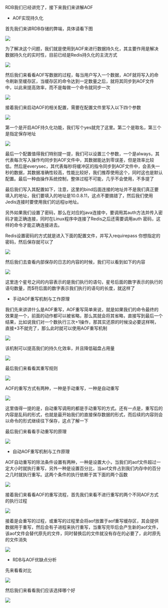 RDB我们已经讲完了，接下来我们来讲解AOF

- AOF实现持久化

首先我们来讲RDB存储的弊端，具体请看下图

![](D:/Rolin的学习笔记/youdaonote-pull/youdaonote/youdaonote-images/WEBRESOURCE9ee99a33782072e4d8b68f991ae4c552.png)

为了解决这个问题，我们就是使用到AOF来进行数据持久化，其主要作用是解决数据持久化的实时性，目前已经是Redis持久化的主流方式

![](D:/Rolin的学习笔记/youdaonote-pull/youdaonote/youdaonote-images/WEBRESOURCE7659e7d9d67b47bde44228d5cc877551.png)

然后我们来看看AOF写数据的过程，每当用户写入一个数据，AOF就将写入的命令刷新至缓存区，当缓存区的命令达到一定数量之后，就将其同步到AOF文件中，以此来提高效率，而不是每做一个命令就同步一次

![](D:/Rolin的学习笔记/youdaonote-pull/youdaonote/youdaonote-images/WEBRESOURCE4621dd49228bcc1393be7ebfe606f714.png)

接着我们来启动AOF的相关配置，需要在配置文件里写入以下四个参数

![](D:/Rolin的学习笔记/youdaonote-pull/youdaonote/youdaonote-images/WEBRESOURCE11d57c73dae19a904f1eec76767e06fe.png)

第一个是开启AOF持久化功能，我们写个yes就完了这里。第二个是取名，第三个是指定保存地址

![](D:/Rolin的学习笔记/youdaonote-pull/youdaonote/youdaonote-images/WEBRESOURCE11cf3ad502c51a6bfc77f4ca37f1b9d8.png)

最后一个配置值得我们特别提一提，我们可以设置三个参数，一个是always，其代表每次写入操作均同步到AOF文件中，其数据能达到零误差，但是效率比较低。然后是everysec，其代表每秒将缓冲区的指令同步到AOF文件中，会丢失一秒的数据，其数据准确性较高，性能比较好，我们推荐使用这个，同时这也是默认配置。最后一种由操作系统控制，整体过程不可能，几乎不会使用，不多提了

最后我们写入其配置如下，注意，这里的bind后面连接的地址并不是我们真正要填入的地址，我们要填入的地址是10.0.8.11，这点不要搞错了，然后我们使用Jedis连接时要使用我们的远程ip地址。

另外如果我们设置了密码，那么在对应的java连接中，要调用其auth方法并传入密码才能正确连接，同时在Linux程序中连接了Redis之后还需要调用auth 密码，这样的命令才能正确连接进去。

Redis设置密码的方式就是进入下面的配置文件，并写入requirepass 你想指定的密码，然后保存就可以了

![](D:/Rolin的学习笔记/youdaonote-pull/youdaonote/youdaonote-images/WEBRESOURCE069c30c3c41fdc1050f5048b094b27a9.png)

然后我们去查看内部保存的日志的内容的时候，我们可以看到如下的内容

![](D:/Rolin的学习笔记/youdaonote-pull/youdaonote/youdaonote-images/WEBRESOURCEceba49e2b97033ec524fd65b576a5234.png)

这里连个星号之间的内容表示的是我们执行的语句，星号后面的数字表示的执行的语句数量，而$符后面的数字表示我们执行的语句的长度，就这样了

- 手动AOF重写机制与工作原理

我们先来讲讲什么是AOF重写，AOF重写简单来说，就是如果我们的命令最终的效果是一个，前面的动作都可以被省略，那么其就会将其省略，直接写到最后一个结果，比如说我们对一个数执行三次+1操作，那其实还原的时候没必要这样啊，直接+3不就完了，那么此时就可以使用AOF重写机制

![](D:/Rolin的学习笔记/youdaonote-pull/youdaonote/youdaonote-images/WEBRESOURCE8f8d8069e12c104cb15ca6baa6f515b0.png)

该机制可以提高我们的持久化效率，并且降低磁盘占用量

![](D:/Rolin的学习笔记/youdaonote-pull/youdaonote/youdaonote-images/WEBRESOURCE2e3fefd3c94b800b5065c1118363e022.png)

最后我们来看看其重写规则

![](D:/Rolin的学习笔记/youdaonote-pull/youdaonote/youdaonote-images/WEBRESOURCE618ce1de7a35ea18e535cca819ffbb14.png)

AOF的重写方式有两种，一种是手动重写，一种是自动重写

![](D:/Rolin的学习笔记/youdaonote-pull/youdaonote/youdaonote-images/WEBRESOURCEbb376f966ea54ff1510e32b7ccc71dbf.png)

这里值得一提的是，自动重写调用的都是手动重写的方式。还有一点是，重写后的内容是乱码的形式，也就是最开始我们的直接保存数据的形式，而后续的内容则会以命令的形式继续往下保存，这点了解一下

最后我们来看看手动重写的原理

![](D:/Rolin的学习笔记/youdaonote-pull/youdaonote/youdaonote-images/WEBRESOURCEdd07dc3a75241c98826af77b0d75e067.png)

- 自动AOF重写机制与工作原理

AOF自动重写的除法条件设置有两种，一种是设置大小，当我们的aof文件超过一定大小时就执行重写，另外一种是设置百分比，当aof文件占到我们内存中的百分之几时就执行重写。这两个条件的执行依赖于其下面的两个函数

![](D:/Rolin的学习笔记/youdaonote-pull/youdaonote/youdaonote-images/WEBRESOURCEb91fc8a173ec94a6ff27c8867ee157dd.png)

接着我们来看看AOF的重写流程，首先我们来看不进行重写的两个不同AOF方式的执行过程

![](D:/Rolin的学习笔记/youdaonote-pull/youdaonote/youdaonote-images/WEBRESOURCEd9b8e7b48945b2475515563de87e2e01.png)

接着是会重写的过程，或重写的过程里会将aof放置于aof重写缓存区，其会提供数据用于重写，然后会有子进程来执行重写，当重写完毕后会产生新的aof文件，该aof文件会替代原先的文件，同时替换后的文件就没有存在的必要了，此时原先的文件消失

![](D:/Rolin的学习笔记/youdaonote-pull/youdaonote/youdaonote-images/WEBRESOURCE7c817f7823ab4147908be0d6b6aa4486.png)

- RDB与AOF优缺点分析

先来看看对比

![](D:/Rolin的学习笔记/youdaonote-pull/youdaonote/youdaonote-images/WEBRESOURCE9d594b4abc78a40f604fcfefe7ee9f4d.png)

然后我们来看看我们应该选择哪个好

![](D:/Rolin的学习笔记/youdaonote-pull/youdaonote/youdaonote-images/WEBRESOURCE1cdad923817ad45f405b822ebf33842e.png)

